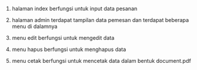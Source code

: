 1. halaman index berfungsi untuk input data pesanan

2. halaman admin terdapat tampilan data pemesan dan terdapat beberapa menu di dalamnya

3. menu edit berfungsi untuk mengedit data

4. menu hapus berfungsi untuk menghapus data

5. menu cetak berfungsi untuk mencetak data dalam bentuk document.pdf
